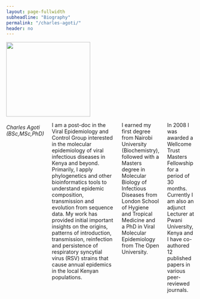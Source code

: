 ```yaml
---
layout: page-fullwidth
subheadline: "Biography"
permalink: "/charles-agoti/"
header: no
---
```

<div class = "row">
<div class = "small-4 columns">
<img src="{{ site.url }}/images/Charles-Agoti.jpg" alt="" height="200" width="225">

</div>


<div class = "small-8 columns" >
<h6>Charles Agoti (BSc,MSc,PhD)</h6>

<p class="text-justify">
I am a post-doc in the Viral Epidemiology and Control Group interested in the molecular epidemiology of viral infectious diseases in Kenya and beyond. Primarily, I apply phylogenetics and other bioinformatics tools to understand epidemic composition, transmission and evolution from sequence data. My work has provided initial important insights on the origins, patterns of introduction, transmission, reinfection and persistence of respiratory syncytial virus (RSV) strains that cause annual epidemics in the local Kenyan populations. 

</p>

<p class="text-justify">
I earned my first degree from Nairobi University (Biochemistry), followed with a Masters degree in Molecular Biology of Infectious Diseases from London School of Hygiene and Tropical Medicine and a PhD in Viral Molecular Epidemiology from The Open University.
</p>

<p class="text-justify"> 
In 2008 I was awarded a Wellcome Trust Masters Fellowship for a period of  30 months. Currently I am also an adjunct Lecturer at Pwani University, Kenya and I have co-authored 12 published papers in various peer-reviewed journals.
</p>

</div>

